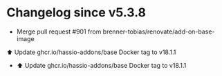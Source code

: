 # Changelog since v5.3.8
- Merge pull request #901 from brenner-tobias/renovate/add-on-base-image

⬆️ Update ghcr.io/hassio-addons/base Docker tag to v18.1.1 
- ⬆️ Update ghcr.io/hassio-addons/base Docker tag to v18.1.1 
